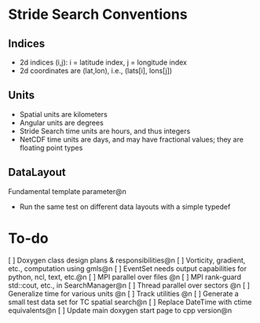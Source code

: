 Stride Search Conventions
===========

Indices
-------
- 2d indices (i,j): i = latitude index, j = longitude index
- 2d coordinates are (lat,lon), i.e., (lats[i], lons[j])

Units
------
- Spatial units are kilometers
- Angular units are degrees
- Stride Search time units are hours, and thus integers
- NetCDF time units are days, and may have fractional values; they are floating point types

DataLayout
---------
Fundamental template parameter@n
- Run the same test on different data layouts with a simple typedef


To-do
=========
[ ] Doxygen class design plans & responsibilities@n
[ ] Vorticity, gradient, etc., computation using gmls@n
[ ] EventSet needs output capabilities for python, ncl, text, etc.@n
[ ] MPI parallel over files @n
[ ] MPI rank-guard std::cout, etc., in SearchManager@n
[ ] Thread parallel over sectors @n
[ ] Generalize time for various units @n
[ ] Track utilities @n
[ ] Generate a small test data set for TC spatial search@n
[ ] Replace DateTime with ctime equivalents@n
[ ] Update main doxygen start page to cpp version@n
